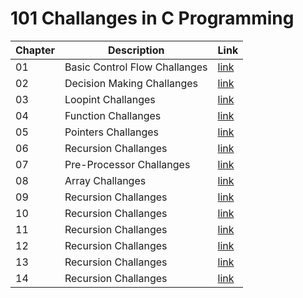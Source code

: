 # 101 Challanges in C Programming


| Chapter | Description | Link |
|--- |--- |--- |
| 01 | Basic Control Flow Challanges | [link](ch_01) |
| 02 | Decision Making Challanges | [link](ch_02) |
| 03 | Loopint Challanges | [link](ch_03) |
| 04 | Function Challanges | [link](ch_04) |
| 05 | Pointers Challanges | [link](ch_05) |
| 06 | Recursion Challanges | [link](ch_06) |
| 07 | Pre-Processor Challanges | [link](ch_07) |
| 08 | Array Challanges | [link](ch_08) |
| 09 | Recursion Challanges | [link](ch_09) |
| 10 | Recursion Challanges | [link](ch_10) |
| 11 | Recursion Challanges | [link](ch_11) |
| 12 | Recursion Challanges | [link](ch_12) |
| 13 | Recursion Challanges | [link](ch_13) |
| 14 | Recursion Challanges | [link](ch_14) |

